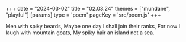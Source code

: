 +++
date = "2024-03-02"
title = "02.03.24"
themes = ["mundane", "playful"]
[params]
  type = 'poem'
  pageKey = 'src/poem.js'
+++

Men with spiky beards,
Maybe one day I shall join their ranks,
For now I laugh with mountain goats,
My spiky hair an island not a sea.
